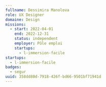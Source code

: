 ```yaml
---
fullname: Dessimira Manolova
role: UX Designer
domaine: Design
missions:
  - start: 2022-04-01
    end: 2022-12-31
    status: independent
    employer: Pôle emploi
    startups:
      - l-immersion-facile
startups:
  - l-immersion-facile
badges:
  - segur
uuid: 358dd80d-7918-426f-bd66-9501bf71941d
---
```

